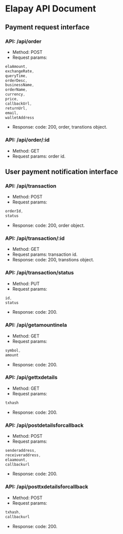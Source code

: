 # Elapay API Document
## Payment request interface

### API: /api/order
- Method: POST
- Request params:
```javascript
elaAmount,
exchangeRate,
queryTime,
orderDesc,
businessName,
orderName,
currency,
price,
callbackUrl,
returnUrl,
email,
walletAddress
```
- Response: code: 200, order, transtions object.

### API: /api/order/:id
- Method: GET
- Request params: order id.
## User payment notification interface
### API: /api/transaction
- Method: POST
- Request params:
```javascript
orderId,
status
```
- Response: code: 200, order object.

### API: /api/transaction/:id
- Method: GET
- Request params: transaction id.
- Response: code: 200, transtions object.

### API: /api/transaction/status
- Method: PUT
- Request params:
```javascript
id,
status
```
- Response: code: 200.

### API: /api/getamountinela
- Method: GET
- Request params:
```javascript
symbol,
amount
```
- Response: code: 200.

### API: /api/gettxdetails
- Method: GET
- Request params:
```javascript
txhash
```
- Response: code: 200.

### API: /api/postdetailsforcallback
- Method: POST
- Request params:
```javascript
senderaddress,
receiveraddress,
elaamount,
callbackurl
```
- Response: code: 200.

### API: /api/posttxdetailsforcallback
- Method: POST
- Request params:
```javascript
txhash,
callbackurl
```
- Response: code: 200.
